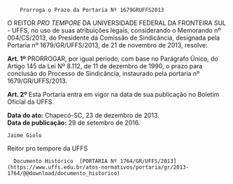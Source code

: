         Prorroga o Prazo da Portaria Nº 1679GRUFFS2013  

O REITOR *PRO TEMPORE* DA UNIVERSIDADE FEDERAL DA FRONTEIRA SUL - UFFS, no uso de suas atribuições legais, considerando o Memorando nº 004/CS/2013, do Presidente da Comissão de Sindicância, designada pela Portaria nº 1679/GR/UFFS/2013, de 21 de novembro de 2013, resolve:

 **Art. 1º** PRORROGAR, por igual período, com base no Parágrafo Único, do Artigo 145 da Lei Nº 8.112, de 11 de dezembro de 1990, o prazo para conclusão do Processo de Sindicância, instaurado pela portaria nº 1679/GR/UFFS/2013.

 **Art. 2º** Esta Portaria entra em vigor na data de sua publicação no Boletim Oficial da UFFS.

  

   **Data do ato:** Chapecó-SC, 23 de dezembro de 2013.   
 **Data de publicação:**  29 de setembro de 2016. 

    Jaime Giolo   
 Reitor pro tempore da UFFS 

      Documento Histórico  [PORTARIA Nº 1764/GR/UFFS/2013](https://www.uffs.edu.br/atos-normativos/portaria/gr/2013-1764/@@download/documento_historico)     
      